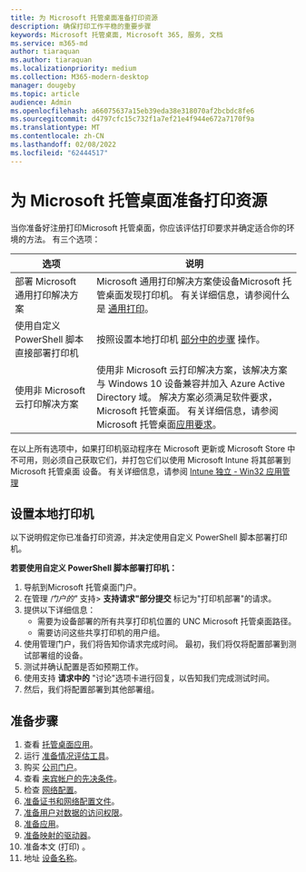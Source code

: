 ```yaml
---
title: 为 Microsoft 托管桌面准备打印资源
description: 确保打印工作平稳的重要步骤
keywords: Microsoft 托管桌面, Microsoft 365, 服务, 文档
ms.service: m365-md
author: tiaraquan
ms.author: tiaraquan
ms.localizationpriority: medium
ms.collection: M365-modern-desktop
manager: dougeby
ms.topic: article
audience: Admin
ms.openlocfilehash: a66075637a15eb39eda38e318070af2bcbdc8fe6
ms.sourcegitcommit: d4797cfc15c732f1a7ef21e4f944e672a7170f9a
ms.translationtype: MT
ms.contentlocale: zh-CN
ms.lasthandoff: 02/08/2022
ms.locfileid: "62444517"
---
```

# <a name="prepare-printing-resources-for-microsoft-managed-desktop"></a>为 Microsoft 托管桌面准备打印资源

当你准备好注册打印Microsoft 托管桌面，你应该评估打印要求并确定适合你的环境的方法。 有三个选项：

| 选项 | 说明 |
| ------ | ------ |
| 部署 Microsoft 通用打印解决方案 | Microsoft 通用打印解决方案使设备Microsoft 托管桌面发现打印机。 有关详细信息，请参阅什么是 [通用打印](/universal-print/fundamentals/universal-print-whatis)。 |
| 使用自定义 PowerShell 脚本直接部署打印机 | 按照设置本地打印机 [部分中的步骤](#set-up-local-printers) 操作。 |
| 使用非 Microsoft 云打印解决方案 | 使用非 Microsoft 云打印解决方案，该解决方案与 Windows 10 设备兼容并加入 Azure Active Directory 域。 解决方案必须满足软件要求，Microsoft 托管桌面。 有关详细信息，请参阅Microsoft 托管桌面[应用要求](../service-description/mmd-app-requirements.md)。 |

在以上所有选项中，如果打印机驱动程序在 Microsoft 更新或 Microsoft Store 中不可用，则必须自己获取它们，并打包它们以使用 Microsoft Intune 将其部署到 Microsoft 托管桌面 设备。 有关详细信息，请参阅 [Intune 独立 - Win32 应用管理](/mem/intune/apps/apps-win32-app-management)

## <a name="set-up-local-printers"></a>设置本地打印机

以下说明假定你已准备打印资源，并决定使用自定义 PowerShell 脚本部署打印机。

**若要使用自定义 PowerShell 脚本部署打印机：**

1. 导航到Microsoft 托管桌面门户。
1. 在管理 *门户的"* 支持> **支持请求"部分提交** 标记为"打印机部署"的请求。
1. 提供以下详细信息：
    - 需要为设备部署的所有共享打印机位置的 UNC Microsoft 托管桌面路径。
    - 需要访问这些共享打印机的用户组。
1. 使用管理门户，我们将告知你请求完成时间。 最初，我们将仅将配置部署到测试部署组的设备。
1. 测试并确认配置是否如预期工作。
1. 使用支持 **请求中的** "讨论"选项卡进行回复，以告知我们完成测试时间。
1. 然后，我们将配置部署到其他部署组。

## <a name="steps-to-get-ready"></a>准备步骤

1. 查看 [托管桌面应用](prerequisites.md)。
1. 运行 [准备情况评估工具](readiness-assessment-tool.md)。
1. 购买 [公司门户](../get-started/company-portal.md)。
1. 查看 [来宾帐户的先决条件](guest-accounts.md)。
1. 检查 [网络配置](network.md)。
1. [准备证书和网络配置文件](certs-wifi-lan.md)。
1. [准备用户对数据的访问权限](authentication.md)。
1. [准备应用](apps.md)。
1. [准备映射的驱动器](mapped-drives.md)。
1. 准备本文 (打印) 。
1. 地址 [设备名称](address-device-names.md)。
